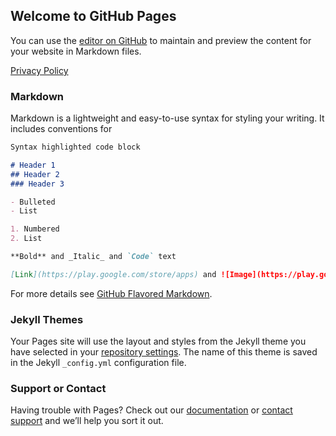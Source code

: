 ## Welcome to GitHub Pages

You can use the [editor on GitHub](https://github.com/judodr22/victorygame.github.io/edit/master/README.md) to maintain and preview the content for your website in Markdown files.

[Privacy Policy](https://jekyllrb.com/)

### Markdown

Markdown is a lightweight and easy-to-use syntax for styling your writing. It includes conventions for

```markdown
Syntax highlighted code block

# Header 1
## Header 2
### Header 3

- Bulleted
- List

1. Numbered
2. List

**Bold** and _Italic_ and `Code` text

[Link](https://play.google.com/store/apps) and ![Image](https://play.google.com/intl/en_us/badges/static/images/badges/en_badge_web_generic.png)
```

For more details see [GitHub Flavored Markdown](https://guides.github.com/features/mastering-markdown/).

### Jekyll Themes

Your Pages site will use the layout and styles from the Jekyll theme you have selected in your [repository settings](https://github.com/judodr22/victorygame.github.io/settings). The name of this theme is saved in the Jekyll `_config.yml` configuration file.

### Support or Contact

Having trouble with Pages? Check out our [documentation](https://help.github.com/categories/github-pages-basics/) or [contact support](https://github.com/contact) and we’ll help you sort it out.
